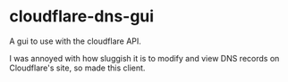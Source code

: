# cloudflare-dns-gui

A gui to use with the cloudflare API.

I was annoyed with how sluggish it is to modify and view DNS records on Cloudflare's site, so made this client.
